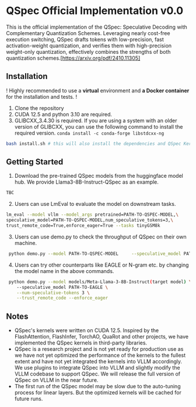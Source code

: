 # QSpec Official Implementation v0.0 
This is the official implementation of the QSpec: Speculative Decoding with Complementary Quantization Schemes. Leveraging nearly cost-free execution switching, QSpec drafts tokens with low-precision, fast activation-weight quantization, and verifies them with high-precision weight-only quantization, effectively combines the strengths of both quantization schemes.[https://arxiv.org/pdf/2410.11305]

## Installation
! Highly recommended to use a **virtual** environment and **a Docker container** for the installation and tests. !
1. Clone the repository
2. CUDA 12.5 and python 3.10 are required.
3. GLIBCXX_3.4.30 is required. If you are using a system with an older version of GLIBCXX, you can use the following command to install the required version. ``` conda install -c conda-forge libstdcxx-ng ```

```bash
bash install.sh # this will also install the dependencies and QSpec Kernels
```

## Getting Started
1. Download the pre-trained QSpec models from the huggingface model hub. We provide Llama3-8B-Instruct-QSpec as an example.
```bash
TBC
```
2. Users can use LmEval to evaluate the model on downstream tasks. 
```bash
lm_eval --model vllm --model_args pretrained=PATH-TO-QSPEC-MODEL,\
speculative_model=PATH-TO-QSPEC-MODEL,num_speculative_tokens=3,\
trust_remote_code=True,enforce_eager=True --tasks tinyGSM8k
```
3. Users can use demo.py to check the throughput of QSpec on their own machine.
```bash
 python demo.py --model PATH-TO-QSPEC-MODEL     --speculative_model PATH-TO-QSPEC-MODEL(Same as the former)      --num-speculative-tokens 3     --trust_remote_code --enforce_eager
```
4. Users can try other counterparts like EAGLE or N-gram etc. by changing the model name in the above commands.
```bash
 python demo.py --model models/Meta-Llama-3-8B-Instruct(target model) \
    --speculative_model PATH-TO-EAGLE \
    --num-speculative-tokens 3 \
    --trust_remote_code --enforce_eager
```


## Notes
- QSpec's kernels were written on CUDA 12.5. Inspired by the FlashAttention, FlashInfer, TorchAO, QuaRot and other projects, we have implemented the QSpec kernels in third-party libraries.
- QSpec is a research project and is not yet ready for production use as we have not yet optimized the performance of the kernels to the fullest extent and have not yet integrated the kernels into VLLM accordingly. We use plugins to integrate QSpec into VLLM and slightly modify the VLLM codebase to support QSpec. We will release the full version of QSpec on VLLM in the near future.
- The first run of the QSpec model may be slow due to the auto-tuning process for linear layers. But the optimized kernels will be cached for future runs.